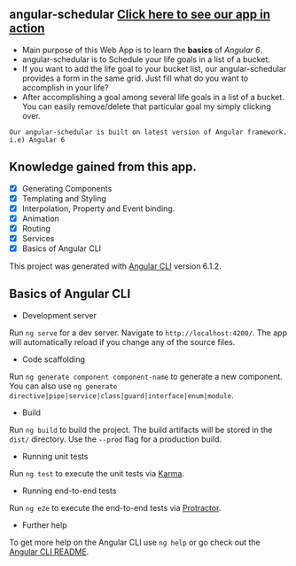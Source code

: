 ## angular-schedular [Click here to see our app in action](https://imatechnophile.github.io/angular-schedular/)

  * Main purpose of this Web App is to learn the **basics** of *Angular 6*. 
  * angular-schedular is to Schedule your life goals in a list of a bucket.
  * If you want to add the life goal to your bucket list, our angular-schedular provides a form in the same grid. Just fill what do you want to accomplish in your life?
  * After accomplishing a goal among several life goals in a list of a bucket. You can easily remove/delete that particular goal my simply clicking over.
  
 ``` 
Our angular-schedular is built on latest version of Angular framework. i.e) Angular 6
```
 
## Knowledge gained from this app.

- [x] Generating Components
- [x] Templating and Styling
- [x] Interpolation, Property and Event binding.
- [x] Animation
- [x] Routing
- [x] Services
- [x] Basics of Angular CLI

This project was generated with [Angular CLI](https://github.com/angular/angular-cli) version 6.1.2.

## Basics of Angular CLI

  * Development server

Run `ng serve` for a dev server. Navigate to `http://localhost:4200/`. The app will automatically reload if you change any of the source files.

  * Code scaffolding

Run `ng generate component component-name` to generate a new component. You can also use `ng generate directive|pipe|service|class|guard|interface|enum|module`.

  * Build

Run `ng build` to build the project. The build artifacts will be stored in the `dist/` directory. Use the `--prod` flag for a production build.

  * Running unit tests

Run `ng test` to execute the unit tests via [Karma](https://karma-runner.github.io).

  * Running end-to-end tests

Run `ng e2e` to execute the end-to-end tests via [Protractor](http://www.protractortest.org/).

  * Further help

To get more help on the Angular CLI use `ng help` or go check out the [Angular CLI README](https://github.com/angular/angular-cli/blob/master/README.md).
